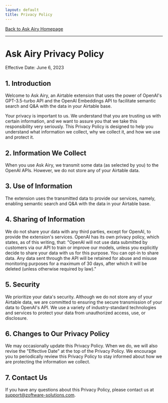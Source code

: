 ```yaml
---
layout: default
title: Privacy Policy 
---
```


[Back to Ask Airy Homepage](./)

---

# Ask Airy Privacy Policy

Effective Date: June 6, 2023

## 1. Introduction

Welcome to Ask Airy, an Airtable extension that uses the power of OpenAI's GPT-3.5-turbo API and the OpenAI Embeddings
API to facilitate semantic search and Q&A with the data in your Airtable base.

Your privacy is important to us. We understand that you are trusting us with certain information, and we want to assure
you that we take this responsibility very seriously. This Privacy Policy is designed to help you understand what
information we collect, why we collect it, and how we use and protect it.

## 2. Information We Collect

When you use Ask Airy, we transmit some data (as selected by you) to the OpenAI APIs. However, we do not store any of
your Airtable data.

## 3. Use of Information

The extension uses the transmitted data to provide our services, namely,
enabling semantic search and Q&A with the data in your Airtable base.

## 4. Sharing of Information

We do not share your data with any third parties, except for OpenAI, to provide the extension's services. OpenAI has its
own privacy policy, which states, as of this writing, that: "OpenAI will not use data submitted by customers via our API to train or improve our
models, unless you explicitly decide to share your data with us for this purpose. You can opt-in to share data. Any data
sent through the API will be retained for abuse and misuse monitoring purposes for a maximum of 30 days, after which it
will be deleted (unless otherwise required by law)."

## 5. Security

We prioritize your data's security. Although we do not store any of your Airtable data, we are committed to ensuring the
secure transmission of your data to OpenAI's API. We use a variety of industry-standard technologies and services to
protect your data from unauthorized access, use, or disclosure.

## 6. Changes to Our Privacy Policy

We may occasionally update this Privacy Policy. When we do, we will also revise the "Effective Date" at the top of the
Privacy Policy. We encourage you to periodically review this Privacy Policy to stay informed about how we are protecting
the information we collect.

## 7. Contact Us

If you have any questions about this Privacy Policy, please contact us at support@zoftware-solutions.com.